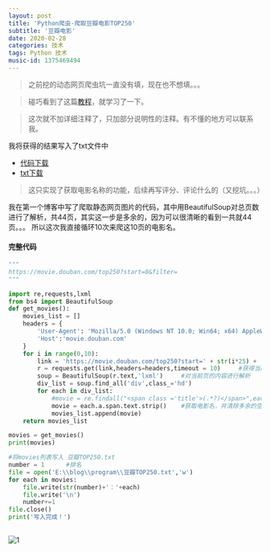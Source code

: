 ```yaml
---
layout: post
title: 'Python爬虫-爬取豆瓣电影TOP250'
subtitle: '豆瓣电影'
date: 2020-02-28
categories: 技术
tags: Python 技术
music-id: 1375469494
---
```


> 之前挖的动态网页爬虫坑一直没有填，现在也不想填。。。

> 碰巧看到了这篇[教程](https://cloud.tencent.com/developer/article/1404219)，就学习了一下。

> 这次就不加详细注释了，只加部分说明性的注释。有不懂的地方可以联系我。

我将获得的结果写入了txt文件中
* [代码下载](https://github.com/JMbaozi/absorb/blob/master/Blog/program/%E8%B1%86%E7%93%A3%E7%94%B5%E5%BD%B1TOP250.py)
* [txt下载](https://github.com/JMbaozi/absorb/blob/master/Blog/file/%E8%B1%86%E7%93%A3%E7%94%B5%E5%BD%B1TOP250.txt)

> 这只实现了获取电影名称的功能，后续再写评分、评论什么的（又挖坑。。。）

我在第一个博客中写了爬取静态网页图片的代码，其中用BeautifulSoup对总页数进行了解析，共44页，其实这一步是多余的，因为可以很清晰的看到一共就44页。。。
所以这次我直接循环10次来爬这10页的电影名。

#### 完整代码
```python
"""
https://movie.douban.com/top250?start=0&filter=
"""

import re,requests,lxml
from bs4 import BeautifulSoup
def get_movies():
    movies_list = []
    headers = {
        'User-Agent': 'Mozilla/5.0 (Windows NT 10.0; Win64; x64) AppleWebKit/537.36 (KHTML, like Gecko) Chrome/81.0.4044.26 Safari/537.36 Edg/81.0.416.16',
        'Host':'movie.douban.com'
    }
    for i in range(0,10):
        link = 'https://movie.douban.com/top250?start=' + str(i*25) + '&filter='    #从网址中可以很明显的发现，'start='的结果为i*25
        r = requests.get(link,headers=headers,timeout = 10)     #获得当前页的html内容
        soup = BeautifulSoup(r.text,'lxml')     #对当前页的内容进行解析
        div_list = soup.find_all('div',class_='hd')
        for each in div_list:
            #movie = re.findall("<span class ='title'>(.*?)</span>",each.text).strip()
            movie = each.a.span.text.strip()    #获取电影名，并清除多余的空格
            movies_list.append(movie)
    return movies_list

movies = get_movies()
print(movies)

#将movies列表写入 豆瓣TOP250.txt
number = 1      #排名
file = open('E:\\blog\\program\\豆瓣TOP250.txt','w')
for each in movies:
    file.write(str(number)+'：'+each)
    file.write('\n')
    number+=1
file.close()
print('写入完成！')
    
```
![1](https://lz.sinaimg.cn/orj1080/ebeef3aaly3gcci3blchlj20rq0jlacz.jpg)
